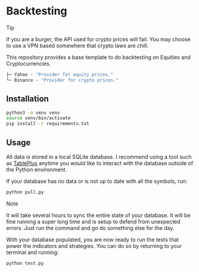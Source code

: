 # Backtesting

> [!TIP]
> If you are a burger, the API used for crypto prices will fail. You may choose to use a VPN based somewhere that crypto laws are chill.

This repository provides a base template to do backtesting on Equities and Cryptocurrencies.

```ml
├─ Yahoo - "Provider for equity prices."
└─ Binance - "Provider for crypto prices."
```

## Installation

```bash
python3 -m venv venv
source venv/bin/activate
pip install -r requirements.txt
```

## Usage

All data is stored in a local SQLite database. I recommend using a tool such as [TablePlus](https://tableplus.com/) anytime you would like to interact with the database outside of the Python environment.

If your database has no data or is not up to date with all the symbols, run:

```bash
python pull.py
```

> [!NOTE]
> It will take several hours to sync the entire state of your database. It will be fine running a super long time and is setup to defend from unexpected errors. Just run the command and go do something else for the day.

With your database populated, you are now ready to run the tests that power the indicators and strategies. You can do so by returning to your terminal and running:

```bash
python test.py
```
